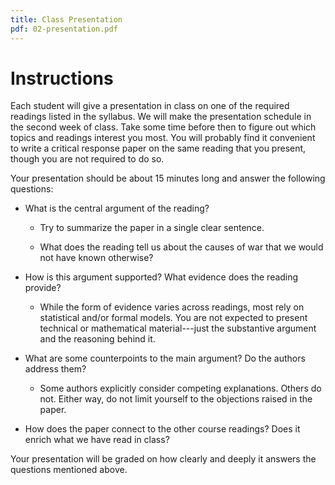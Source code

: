 ```yaml
---
title: Class Presentation
pdf: 02-presentation.pdf
---
```


# Instructions

Each student will give a presentation in class on one of the required readings listed in the syllabus. We will make the presentation schedule in the second week of class. Take some time before then to figure out which topics and readings interest you most. You will probably find it convenient to write a critical response paper on the same reading that you present, though you are not required to do so.

Your presentation should be about 15 minutes long and answer the following questions:

* What is the central argument of the reading?

  * Try to summarize the paper in a single clear sentence.

  * What does the reading tell us about the causes of war that we would not have known otherwise?

* How is this argument supported? What evidence does the reading provide?

  * While the form of evidence varies across readings, most rely on statistical and/or formal models. You are not expected to present technical or mathematical material---just the substantive argument and the reasoning behind it.

* What are some counterpoints to the main argument? Do the authors address them?

  * Some authors explicitly consider competing explanations. Others do not. Either way, do not limit yourself to the objections raised in the paper.

* How does the paper connect to the other course readings? Does it enrich what we have read in class?

Your presentation will be graded on how clearly and deeply it answers the questions mentioned above.

&nbsp;
